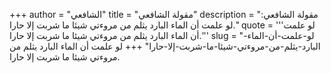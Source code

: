+++
author = "الشافعي"
title = "مقولة الشافعي"
description = "مقولة الشافعي: لو علمت أن الماء البارد يثلم من مروءتي شيئا ما شربت إلا حارا."
quote = '''لو علمت أن الماء البارد يثلم من مروءتي شيئا ما شربت إلا حارا.''' 
slug = "لو-علمت-أن-الماء-البارد-يثلم-من-مروءتي-شيئا-ما-شربت-إلا-حارا"
+++
لو علمت أن الماء البارد يثلم من مروءتي شيئا ما شربت إلا حارا.

